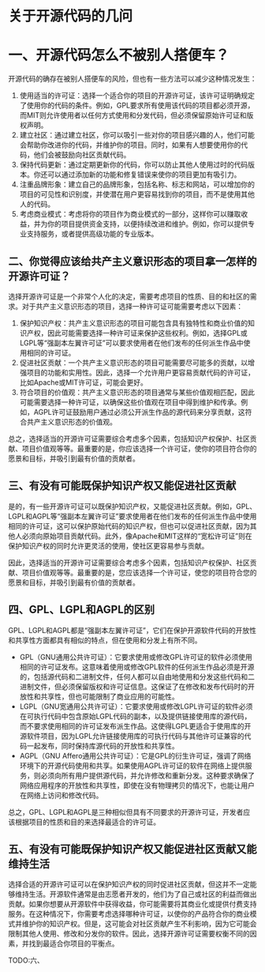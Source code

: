 

<!--
 * @version:
 * @Author:  StevenJokess（蔡舒起） https://github.com/StevenJokess
 * @Date: 2023-04-05 01:41:15
 * @LastEditors:  StevenJokess（蔡舒起） https://github.com/StevenJokess
 * @LastEditTime: 2023-04-05 01:41:21
 * @Description:
 * @Help me: 如有帮助，请赞助，失业3年了。![支付宝收款码](https://github.com/StevenJokess/d2rl/blob/master/img/%E6%94%B6.jpg)
 * @TODO::
 * @Reference:
-->
# 关于开源代码的几问

# 一、开源代码怎么不被别人搭便车？

开源代码的确存在被别人搭便车的风险，但也有一些方法可以减少这种情况发生：

1. 使用适当的许可证：选择一个适合你的项目的开源许可证，该许可证明确规定了使用你的代码的条件。例如，GPL要求所有使用该代码的项目都必须开源，而MIT则允许使用者以任何方式使用和分发代码，但必须保留原始许可证和版权声明。
1. 建立社区：通过建立社区，你可以吸引一些对你的项目感兴趣的人，他们可能会帮助你改进你的代码，并维护你的项目。同时，如果有人想要使用你的代码，他们会被鼓励向社区贡献代码。
1. 保持代码更新：通过定期更新你的代码，你可以防止其他人使用过时的代码版本。你还可以通过添加新的功能和修复错误来使你的项目更加有吸引力。
1. 注重品牌形象：建立自己的品牌形象，包括名称、标志和网站，可以增加你的项目的可见性和识别度，并使潜在用户更容易找到你的项目，而不是使用其他人的代码。
1. 考虑商业模式：考虑将你的项目作为商业模式的一部分，这样你可以赚取收益，并为你的项目提供资金支持，以便持续改进和维护。例如，你可以提供专业支持服务，或者提供高级功能的专业版本。

## 二、你觉得应该给共产主义意识形态的项目拿一怎样的开源许可证？

选择开源许可证是一个非常个人化的决定，需要考虑项目的性质、目的和社区的需求。对于共产主义意识形态的项目，选择一种许可证可能需要考虑以下因素：

1. 保护知识产权：共产主义意识形态的项目可能包含具有独特性和商业价值的知识产权，因此可能需要选择一种许可证来保护这些权利。例如，选择GPL或LGPL等“强副本左翼许可证”可以要求使用者在他们发布的任何派生作品中使用相同的许可证。
1. 促进社区贡献：一个共产主义意识形态的项目可能需要尽可能多的贡献，以增强项目的功能和实用性。因此，选择一个允许用户更容易贡献代码的许可证，比如Apache或MIT许可证，可能会更好。
1. 符合项目的价值观：共产主义意识形态的项目通常与某些价值观相匹配，因此可能需要选择一种许可证，以确保这些价值观在项目中得到维护和传承。例如，AGPL许可证鼓励用户通过必须公开派生作品的源代码来分享贡献，这符合共产主义意识形态的价值观。

总之，选择适当的开源许可证需要综合考虑多个因素，包括知识产权保护、社区贡献、项目价值观等等。最重要的是，你应该选择一个许可证，使你的项目符合你的愿景和目标，并吸引到最有价值的贡献者。

## 三、有没有可能既保护知识产权又能促进社区贡献

是的，有一些开源许可证可以既保护知识产权，又能促进社区贡献。例如，GPL、LGPL和AGPL等“强副本左翼许可证”要求使用者在他们发布的任何派生作品中使用相同的许可证，这可以保护原始代码的知识产权，但也可以促进社区贡献，因为其他人必须向原始项目贡献代码。此外，像Apache和MIT这样的“宽松许可证”则在保护知识产权的同时允许更灵活的使用，使社区更容易参与贡献。

因此，选择适当的开源许可证需要综合考虑多个因素，包括知识产权保护、社区贡献、项目价值观等等。最重要的是，您应该选择一个许可证，使您的项目符合您的愿景和目标，并吸引到最有价值的贡献者。

## 四、GPL、LGPL和AGPL的区别

GPL、LGPL和AGPL都是“强副本左翼许可证”，它们在保护开源软件代码的开放性和共享性方面都具有相似的特点，但在使用和分发上有所不同。

- GPL（GNU通用公共许可证）：它要求使用或修改GPL许可证的软件必须使用相同的许可证发布。这意味着使用或修改GPL软件的任何派生作品必须是开源的，包括源代码和二进制文件，任何人都可以自由地使用和分发这些代码和二进制文件，但必须保留版权和许可证信息。这保证了在修改和发布代码时的开放性和共享性，但也可能限制了商业应用的可能性。
- LGPL（GNU宽通用公共许可证）：它要求使用或修改LGPL许可证的软件必须在可执行代码中包含原始LGPL代码的副本，以及提供链接使用库的源代码，而不要求使用相同的许可证发布派生作品。这使得LGPL更适合于使用库的开源软件项目，因为LGPL允许链接使用库的可执行代码与其他许可证兼容的代码一起发布，同时保持库源代码的开放性和共享性。
- AGPL（GNU Affero通用公共许可证）：它是GPL的衍生许可证，强调了网络环境下的开源代码使用和共享。如果使用AGPL许可证的软件在网络上提供服务，则必须向所有用户提供源代码，并允许修改和重新分发。这种要求确保了网络应用程序的开放性和共享性，即使在没有物理拷贝的情况下，也能让用户在网络上访问和修改代码。

总之，GPL、LGPL和AGPL是三种相似但具有不同要求的开源许可证，开发者应该根据项目的性质和目的来选择最适合的许可证。

## 五、有没有可能既保护知识产权又能促进社区贡献又能维持生活

选择合适的开源许可证可以在保护知识产权的同时促进社区贡献，但这并不一定能够维持生活。开源软件通常是由志愿者开发的，他们为了自己或社区的利益而做出贡献。如果你想要从开源软件中获得收益，你可能需要将其商业化或提供付费支持服务。在这种情况下，你需要考虑选择哪种许可证，以使你的产品符合你的商业模式并维护你的知识产权。但是，这可能会对社区贡献产生不利影响，因为它可能会限制其他人使用、修改和分发你的软件。因此，选择开源许可证需要权衡不同的因素，并找到最适合你项目的平衡点。

TODO:六、
